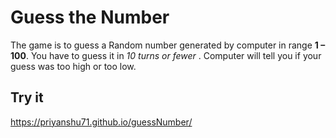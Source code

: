 # Guess the Number

The game is to guess a Random number generated by computer in range **1 – 100**.
You have to guess it in _10 turns or fewer_ . Computer will tell you if your guess was too high or too low.

## Try it
https://priyanshu71.github.io/guessNumber/


